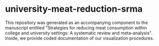 # university-meat-reduction-srma
This repository was generated as an accompanying component to the manuscript entitled "Strategies for reducing meat consumption within college and university settings: A systematic review and meta-analysis". Inside, we provide coded documentation of our visualization procedures.

